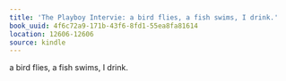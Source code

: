 ```yaml
---
title: 'The Playboy Intervie: a bird flies, a fish swims, I drink.'
book_uuid: 4f6c72a9-171b-43f6-8fd1-55ea8fa81614
location: 12606-12606
source: kindle
---
```


a bird flies, a fish swims, I drink.